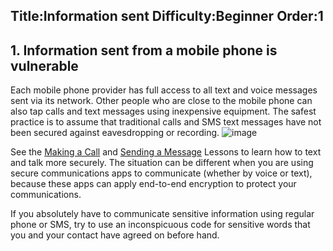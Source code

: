 Title:Information sent
Difficulty:Beginner
Order:1
---
## 1. Information sent from a mobile phone is vulnerable

Each mobile phone provider has full access to all text and voice messages sent via its network. Other people who are close to the mobile phone can also tap calls and text messages using inexpensive equipment. The safest practice is to assume that traditional calls and SMS text messages have not been secured against eavesdropping or recording.
![image](mobile2.png)

See the [Making a Call](umbrella://lesson/making-a-call) and [Sending a Message](umbrella://lesson/sending-a-message) Lessons to learn how to text and talk more securely. The situation can be different when you are using secure communications apps to communicate (whether by voice or text), because these apps can apply end-to-end encryption to protect your communications.

If you absolutely have to communicate sensitive information using regular phone or SMS, try to use an inconspicuous code for sensitive words that you and your contact have agreed on before hand.